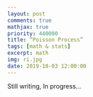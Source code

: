 ```yaml
---
layout: post
comments: true
mathjax: true
priority: 440000
title: “Poisson Process”
tags: [math & stats]
excerpt: math
img: ri.jpg
date: 2019-10-03 12:00:00
---
```



Still writing, In progress...